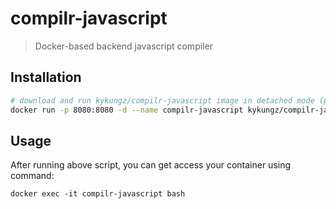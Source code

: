 # compilr-javascript
> Docker-based backend javascript compiler

## Installation
```bash
# download and run kykungz/compilr-javascript image in detached mode (port 8080)
docker run -p 8080:8080 -d --name compilr-javascript kykungz/compilr-javascript
```

## Usage
After running above script, you can get access your container using command:
```
docker exec -it compilr-javascript bash
```
